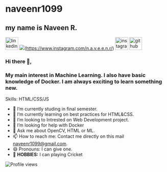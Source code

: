 # naveenr1099
## my name is Naveen R.

[<img src='https://cdn.jsdelivr.net/npm/simple-icons@3.0.1/icons/linkedin.svg' alt='linkedin' height='40'>](https://www.linkedin.com/in/https://www.linkedin.com/in/naveen-r-b28336212/)
![](instagram.png/width="100"/height="100")(https://www.instagram.com/n.a.v.e.e.n.r/)
[<img src='https://cdn.jsdelivr.net/npm/simple-icons@3.0.1/icons/instagram.svg' alt='instagram' height='40'>](https://www.instagram.com/n.a.v.e.e.n.r/) 
[<img src='https://cdn.jsdelivr.net/npm/simple-icons@3.0.1/icons/github.svg' alt='github' height='40'>](https://github.com/naveenr1099) 
### Hi there 👋,
### My main interest in Machine Learning. I also have basic knowledge of Docker. I am always exciting to learn something new.
Skills: HTML/CSS/JS

*  🔭 I’m currently studing in final semester.
*  🌱 I’m currently learning on best practices for HTML&CSS.
*  💭 I’m looking to Intrested on Web Development project.
*  🤔 I’m looking for help with  Docker 
*  💬 Ask me about  OpenCV, HTML or ML. 
*  📫 How to reach me: Contact me directly on this mail naveenr1099@gmail.com.
*  😄 Pronouns: I can give one.
*  🎳 **HOBBIES:** I can playing Cricket

 
 ![Profile views](https://gpvc.arturio.dev/naveenr1099) 
